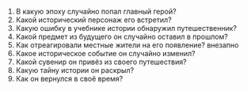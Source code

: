 1. В какую эпоху случайно попал главный герой?
2. Какой исторический персонаж его встретил?
3. Какую ошибку в учебнике истории обнаружил путешественник?
4. Какой предмет из будущего он случайно оставил в прошлом?
5. Как отреагировали местные жители на его появление? внезапно
6. Какое историческое событие он случайно изменил?
7. Какой сувенир он привёз из своего путешествия?
8. Какую тайну истории он раскрыл?
9. Как он вернулся в своё время?
